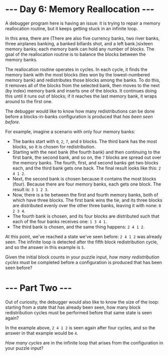 ﻿# --- Day 6: Memory Reallocation ---

A debugger program here is having an issue: it is trying to repair a memory reallocation routine, but it keeps getting stuck in an infinite loop.

In this area, there are (There are also five currency banks, two river banks, three airplanes banking, a banked billards shot, and a left bank.)sixteen memory banks; each memory bank can hold any number of *blocks*. The goal of the reallocation routine is to balance the blocks between the memory banks.

The reallocation routine operates in cycles. In each cycle, it finds the memory bank with the most blocks (ties won by the lowest-numbered memory bank) and redistributes those blocks among the banks. To do this, it removes all of the blocks from the selected bank, then moves to the next (by index) memory bank and inserts one of the blocks. It continues doing this until it runs out of blocks; if it reaches the last memory bank, it wraps around to the first one.

The debugger would like to know how many redistributions can be done before a blocks-in-banks configuration is produced that *has been seen before*.

For example, imagine a scenario with only four memory banks:


* The banks start with ```0```, ```2```, ```7```, and ```0``` blocks. The third bank has the most blocks, so it is chosen for redistribution.
* Starting with the next bank (the fourth bank) and then continuing to the first bank, the second bank, and so on, the ```7``` blocks are spread out over the memory banks. The fourth, first, and second banks get two blocks each, and the third bank gets one back. The final result looks like this: ```2 4 1 2```.
* Next, the second bank is chosen because it contains the most blocks (four). Because there are four memory banks, each gets one block. The result is: ```3 1 2 3```.
* Now, there is a tie between the first and fourth memory banks, both of which have three blocks. The first bank wins the tie, and its three blocks are distributed evenly over the other three banks, leaving it with none: ```0 2 3 4```.
* The fourth bank is chosen, and its four blocks are distributed such that each of the four banks receives one: ```1 3 4 1```.
* The third bank is chosen, and the same thing happens: ```2 4 1 2```.


At this point, we've reached a state we've seen before: ```2 4 1 2``` was already seen. The infinite loop is detected after the fifth block redistribution cycle, and so the answer in this example is ```5```.

Given the initial block counts in your puzzle input, *how many redistribution cycles* must be completed before a configuration is produced that has been seen before?

# --- Part Two ---

Out of curiosity, the debugger would also like to know the size of the loop: starting from a state that has already been seen, how many block redistribution cycles must be performed before that same state is seen again?

In the example above, ```2 4 1 2``` is seen again after four cycles, and so the answer in that example would be ```4```.

*How many cycles* are in the infinite loop that arises from the configuration in your puzzle input?